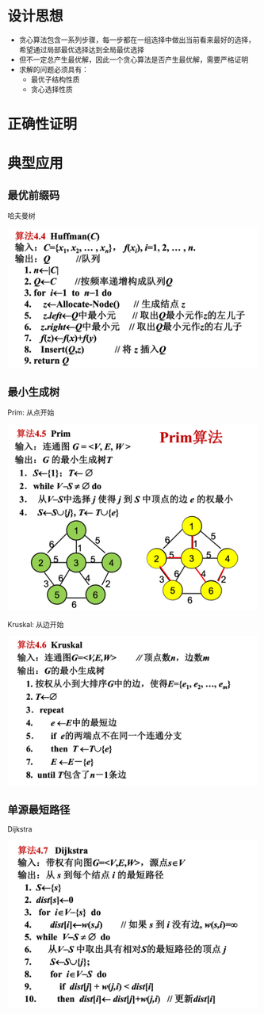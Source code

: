 # 设计思想

- 贪心算法包含一系列步骤，每一步都在一组选择中做出当前看来最好的选择，希望通过局部最优选择达到全局最优选择
- 但不一定总产生最优解，因此一个贪心算法是否产生最优解，需要严格证明
- 求解的问题必须具有：
  - 最优子结构性质
  - 贪心选择性质

# 正确性证明

# 典型应用

## 最优前缀码

哈夫曼树

![image-20230619093926561](.4.%E8%B4%AA%E5%BF%83%E7%AE%97%E6%B3%95.assets/image-20230619093926561.png)

## 最小生成树

Prim: 从点开始

![image-20230619093903983](.4.%E8%B4%AA%E5%BF%83%E7%AE%97%E6%B3%95.assets/image-20230619093903983.png)

Kruskal: 从边开始

![image-20230619093852520](.4.%E8%B4%AA%E5%BF%83%E7%AE%97%E6%B3%95.assets/image-20230619093852520.png)

## 单源最短路径

Dijkstra

![image-20230619094049957](.4.%E8%B4%AA%E5%BF%83%E7%AE%97%E6%B3%95.assets/image-20230619094049957.png)

